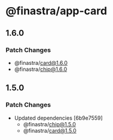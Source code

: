 # @finastra/app-card

## 1.6.0

### Patch Changes

- @finastra/card@1.6.0
- @finastra/chip@1.6.0

## 1.5.0

### Patch Changes

- Updated dependencies [6b9e7559]
  - @finastra/chip@1.5.0
  - @finastra/card@1.5.0
